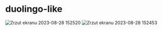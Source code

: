 # duolingo-like

![Zrzut ekranu 2023-08-28 152520](https://github.com/yoman38/Duolingo-like-local/assets/124726056/1af7435f-75cb-4a43-a432-1a17a0d15fc9)
![Zrzut ekranu 2023-08-28 152453](https://github.com/yoman38/Duolingo-like-local/assets/124726056/aa5f7632-322b-451c-b2ad-d8d750f6d15d)
